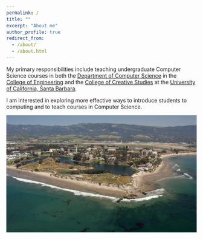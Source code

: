 ```yaml
---
permalink: /
title: ""
excerpt: "About me"
author_profile: true
redirect_from: 
  - /about/
  - /about.html
---
```


My primary responsibilities include teaching undergraduate Computer Science courses in both the [Department of Computer Science](https://cs.ucsb.edu) in the [College of Engineering](https://engineering.ucsb.edu) and the [College of Creative Studies](https://ccs.ucsb.edu) at the [University of California, Santa Barbara](https://ucsb.edu).

I am interested in exploring more effective ways to introduce students
to computing and to teach courses in Computer Science.

![UCSB Aerial](/images/ucsb-aerial.jpg)
